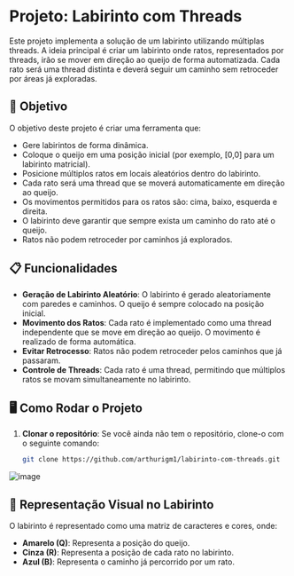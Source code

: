 # Projeto: Labirinto com Threads

Este projeto implementa a solução de um labirinto utilizando múltiplas threads. A ideia principal é criar um labirinto onde ratos, representados por threads, irão se mover em direção ao queijo de forma automatizada. Cada rato será uma thread distinta e deverá seguir um caminho sem retroceder por áreas já exploradas.

## 🎯 Objetivo

O objetivo deste projeto é criar uma ferramenta que:

- Gere labirintos de forma dinâmica.
- Coloque o queijo em uma posição inicial (por exemplo, [0,0] para um labirinto matricial).
- Posicione múltiplos ratos em locais aleatórios dentro do labirinto.
- Cada rato será uma thread que se moverá automaticamente em direção ao queijo.
- Os movimentos permitidos para os ratos são: cima, baixo, esquerda e direita.
- O labirinto deve garantir que sempre exista um caminho do rato até o queijo.
- Ratos não podem retroceder por caminhos já explorados.
  
## 📋 Funcionalidades

- **Geração de Labirinto Aleatório**: O labirinto é gerado aleatoriamente com paredes e caminhos. O queijo é sempre colocado na posição inicial.
- **Movimento dos Ratos**: Cada rato é implementado como uma thread independente que se move em direção ao queijo. O movimento é realizado de forma automática.
- **Evitar Retrocesso**: Ratos não podem retroceder pelos caminhos que já passaram.
- **Controle de Threads**: Cada rato é uma thread, permitindo que múltiplos ratos se movam simultaneamente no labirinto.

## 🖥️ Como Rodar o Projeto

1. **Clonar o repositório**:
   Se você ainda não tem o repositório, clone-o com o seguinte comando:
   ```bash
   git clone https://github.com/arthurigm1/labirinto-com-threads.git


![image](https://github.com/arthurigm1/LabirintoRatos/assets/95000379/4293555f-7f1d-4b56-9761-6da4dc195f55)


## 🎨 Representação Visual no Labirinto

O labirinto é representado como uma matriz de caracteres e cores, onde:

- **Amarelo (Q)**: Representa a posição do queijo.
- **Cinza (R)**: Representa a posição de cada rato no labirinto.
- **Azul (B)**: Representa o caminho já percorrido por um rato.
